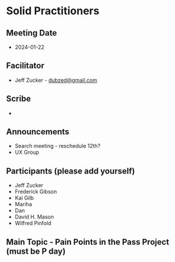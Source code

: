  # Solid Practitioners

## Meeting Date
* 2024-01-22

## Facilitator 
* Jeff Zucker - dubzed@gmail.com

## Scribe
* 

## Announcements
* Search meeting - reschedule 12th?
* UX Group
  
## Participants (please add yourself)

  - Jeff Zucker
  - Frederick Gibson
  - Kai Gilb
  - Mariha
  - Dan
  - David H. Mason
  - Wilfred Pinfold

## Main Topic - Pain Points in the Pass Project (must be P day)
